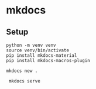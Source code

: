 # mkdocs

## Setup 

```
python -m venv venv
source venv/bin/activate
pip install mkdocs-material
pip install mkdocs-macros-plugin

mkdocs new . 

 mkdocs serve

```